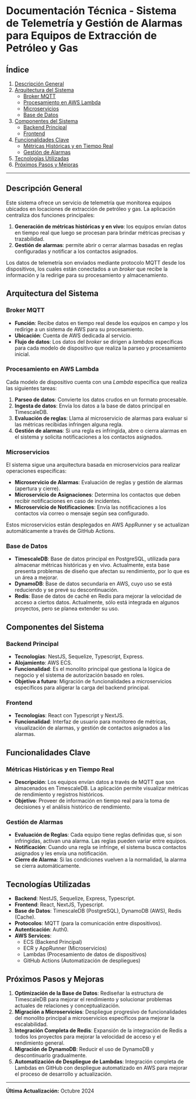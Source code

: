 # Documentación Técnica - Sistema de Telemetría y Gestión de Alarmas para Equipos de Extracción de Petróleo y Gas

## Índice
1. [Descripción General](#descripción-general)
2. [Arquitectura del Sistema](#arquitectura-del-sistema)
   - [Broker MQTT](#broker-mqtt)
   - [Procesamiento en AWS Lambda](#procesamiento-en-aws-lambda)
   - [Microservicios](#microservicios)
   - [Base de Datos](#base-de-datos)
3. [Componentes del Sistema](#componentes-del-sistema)
   - [Backend Principal](#backend-principal)
   - [Frontend](#frontend)
4. [Funcionalidades Clave](#funcionalidades-clave)
   - [Métricas Históricas y en Tiempo Real](#métricas-históricas-y-en-tiempo-real)
   - [Gestión de Alarmas](#gestión-de-alarmas)
5. [Tecnologías Utilizadas](#tecnologías-utilizadas)
6. [Próximos Pasos y Mejoras](#próximos-pasos-y-mejoras)

---

## Descripción General

Este sistema ofrece un servicio de telemetría que monitorea equipos ubicados en locaciones de extracción de petróleo y gas. La aplicación centraliza dos funciones principales:
1. **Generación de métricas históricas y en vivo**: los equipos envían datos en tiempo real que luego se procesan para brindar métricas precisas y trazabilidad.
2. **Gestión de alarmas**: permite abrir o cerrar alarmas basadas en reglas configuradas y notificar a los contactos asignados.

Los datos de telemetría son enviados mediante protocolo MQTT desde los dispositivos, los cuales están conectados a un *broker* que recibe la información y la redirige para su procesamiento y almacenamiento.

## Arquitectura del Sistema

### Broker MQTT
- **Función**: Recibe datos en tiempo real desde los equipos en campo y los redirige a un sistema de AWS para su procesamiento.
- **Ubicación**: Cuenta de AWS dedicada al servicio.
- **Flujo de datos**: Los datos del *broker* se dirigen a *lambdas* específicas para cada modelo de dispositivo que realiza la parseo y procesamiento inicial.

### Procesamiento en AWS Lambda
Cada modelo de dispositivo cuenta con una *Lambda* específica que realiza las siguientes tareas:
1. **Parseo de datos**: Convierte los datos crudos en un formato procesable.
2. **Ingesta de datos**: Envía los datos a la base de datos principal en TimescaleDB.
3. **Evaluación de reglas**: Llama al microservicio de alarmas para evaluar si las métricas recibidas infringen alguna regla.
4. **Gestión de alarmas**: Si una regla es infringida, abre o cierra alarmas en el sistema y solicita notificaciones a los contactos asignados.

### Microservicios
El sistema sigue una arquitectura basada en microservicios para realizar operaciones específicas:
- **Microservicio de Alarmas**: Evaluación de reglas y gestión de alarmas (apertura y cierre).
- **Microservicio de Asignaciones**: Determina los contactos que deben recibir notificaciones en caso de incidentes.
- **Microservicio de Notificaciones**: Envía las notificaciones a los contactos vía correo o mensaje según sea configurado.

Estos microservicios están desplegados en AWS AppRunner y se actualizan automáticamente a través de GitHub Actions.

### Base de Datos
- **TimescaleDB**: Base de datos principal en PostgreSQL, utilizada para almacenar métricas históricas y en vivo. Actualmente, esta base presenta problemas de diseño que afectan su rendimiento, por lo que es un área a mejorar.
- **DynamoDB**: Base de datos secundaria en AWS, cuyo uso se está reduciendo y se prevé su descontinuación.
- **Redis**: Base de datos de caché en Redis para mejorar la velocidad de acceso a ciertos datos. Actualmente, sólo está integrada en algunos proyectos, pero se planea extender su uso.

## Componentes del Sistema

### Backend Principal
- **Tecnologías**: NestJS, Sequelize, Typescript, Express.
- **Alojamiento**: AWS ECS.
- **Funcionalidad**: Es el monolito principal que gestiona la lógica de negocio y el sistema de autorización basado en roles.
- **Objetivo a futuro**: Migración de funcionalidades a microservicios específicos para aligerar la carga del backend principal.

### Frontend
- **Tecnologías**: React con Typescript y NextJS.
- **Funcionalidad**: Interfaz de usuario para monitoreo de métricas, visualización de alarmas, y gestión de contactos asignados a las alarmas.

## Funcionalidades Clave

### Métricas Históricas y en Tiempo Real
- **Descripción**: Los equipos envían datos a través de MQTT que son almacenados en TimescaleDB. La aplicación permite visualizar métricas de rendimiento y registros históricos.
- **Objetivo**: Proveer de información en tiempo real para la toma de decisiones y el análisis histórico de rendimiento.

### Gestión de Alarmas
- **Evaluación de Reglas**: Cada equipo tiene reglas definidas que, si son infringidas, activan una alarma. Las reglas pueden variar entre equipos.
- **Notificación**: Cuando una regla se infringe, el sistema busca contactos asignados y les envía una notificación.
- **Cierre de Alarma**: Si las condiciones vuelven a la normalidad, la alarma se cierra automáticamente.

## Tecnologías Utilizadas

- **Backend**: NestJS, Sequelize, Express, Typescript.
- **Frontend**: React, NextJS, Typescript.
- **Base de Datos**: TimescaleDB (PostgreSQL), DynamoDB (AWS), Redis (Cache).
- **Protocolos**: MQTT (para la comunicación entre dispositivos).
- **Autenticación**: Auth0.
- **AWS Services**:
  - ECS (Backend Principal)
  - ECR y AppRunner (Microservicios)
  - Lambdas (Procesamiento de datos de dispositivos)
  - GitHub Actions (Automatización de despliegues)

## Próximos Pasos y Mejoras

1. **Optimización de la Base de Datos**: Rediseñar la estructura de TimescaleDB para mejorar el rendimiento y solucionar problemas actuales de relaciones y conceptualización.
2. **Migración a Microservicios**: Despliegue progresivo de funcionalidades del monolito principal a microservicios específicos para mejorar la escalabilidad.
3. **Integración Completa de Redis**: Expansión de la integración de Redis a todos los proyectos para mejorar la velocidad de acceso y el rendimiento general.
4. **Migración de DynamoDB**: Reducir el uso de DynamoDB y descontinuarlo gradualmente.
5. **Automatización de Despliegue de Lambdas**: Integración completa de Lambdas en GitHub con despliegue automatizado en AWS para mejorar el proceso de desarrollo y actualización.

---

**Última Actualización:** Octubre 2024
